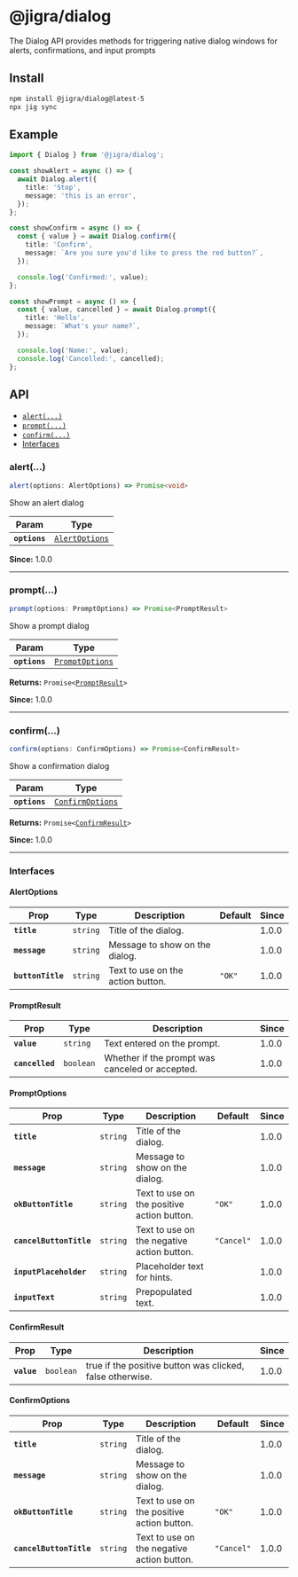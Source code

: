 # @jigra/dialog

The Dialog API provides methods for triggering native dialog windows for alerts, confirmations, and input prompts

## Install

```bash
npm install @jigra/dialog@latest-5
npx jig sync
```

## Example

```typescript
import { Dialog } from '@jigra/dialog';

const showAlert = async () => {
  await Dialog.alert({
    title: 'Stop',
    message: 'this is an error',
  });
};

const showConfirm = async () => {
  const { value } = await Dialog.confirm({
    title: 'Confirm',
    message: `Are you sure you'd like to press the red button?`,
  });

  console.log('Confirmed:', value);
};

const showPrompt = async () => {
  const { value, cancelled } = await Dialog.prompt({
    title: 'Hello',
    message: `What's your name?`,
  });

  console.log('Name:', value);
  console.log('Cancelled:', cancelled);
};
```

## API

<docgen-index>

* [`alert(...)`](#alert)
* [`prompt(...)`](#prompt)
* [`confirm(...)`](#confirm)
* [Interfaces](#interfaces)

</docgen-index>

<docgen-api>
<!--Update the source file JSDoc comments and rerun docgen to update the docs below-->

### alert(...)

```typescript
alert(options: AlertOptions) => Promise<void>
```

Show an alert dialog

| Param         | Type                                                  |
| ------------- | ----------------------------------------------------- |
| **`options`** | <code><a href="#alertoptions">AlertOptions</a></code> |

**Since:** 1.0.0

--------------------


### prompt(...)

```typescript
prompt(options: PromptOptions) => Promise<PromptResult>
```

Show a prompt dialog

| Param         | Type                                                    |
| ------------- | ------------------------------------------------------- |
| **`options`** | <code><a href="#promptoptions">PromptOptions</a></code> |

**Returns:** <code>Promise&lt;<a href="#promptresult">PromptResult</a>&gt;</code>

**Since:** 1.0.0

--------------------


### confirm(...)

```typescript
confirm(options: ConfirmOptions) => Promise<ConfirmResult>
```

Show a confirmation dialog

| Param         | Type                                                      |
| ------------- | --------------------------------------------------------- |
| **`options`** | <code><a href="#confirmoptions">ConfirmOptions</a></code> |

**Returns:** <code>Promise&lt;<a href="#confirmresult">ConfirmResult</a>&gt;</code>

**Since:** 1.0.0

--------------------


### Interfaces


#### AlertOptions

| Prop              | Type                | Description                       | Default           | Since |
| ----------------- | ------------------- | --------------------------------- | ----------------- | ----- |
| **`title`**       | <code>string</code> | Title of the dialog.              |                   | 1.0.0 |
| **`message`**     | <code>string</code> | Message to show on the dialog.    |                   | 1.0.0 |
| **`buttonTitle`** | <code>string</code> | Text to use on the action button. | <code>"OK"</code> | 1.0.0 |


#### PromptResult

| Prop            | Type                 | Description                                     | Since |
| --------------- | -------------------- | ----------------------------------------------- | ----- |
| **`value`**     | <code>string</code>  | Text entered on the prompt.                     | 1.0.0 |
| **`cancelled`** | <code>boolean</code> | Whether if the prompt was canceled or accepted. | 1.0.0 |


#### PromptOptions

| Prop                    | Type                | Description                                | Default               | Since |
| ----------------------- | ------------------- | ------------------------------------------ | --------------------- | ----- |
| **`title`**             | <code>string</code> | Title of the dialog.                       |                       | 1.0.0 |
| **`message`**           | <code>string</code> | Message to show on the dialog.             |                       | 1.0.0 |
| **`okButtonTitle`**     | <code>string</code> | Text to use on the positive action button. | <code>"OK"</code>     | 1.0.0 |
| **`cancelButtonTitle`** | <code>string</code> | Text to use on the negative action button. | <code>"Cancel"</code> | 1.0.0 |
| **`inputPlaceholder`**  | <code>string</code> | Placeholder text for hints.                |                       | 1.0.0 |
| **`inputText`**         | <code>string</code> | Prepopulated text.                         |                       | 1.0.0 |


#### ConfirmResult

| Prop        | Type                 | Description                                               | Since |
| ----------- | -------------------- | --------------------------------------------------------- | ----- |
| **`value`** | <code>boolean</code> | true if the positive button was clicked, false otherwise. | 1.0.0 |


#### ConfirmOptions

| Prop                    | Type                | Description                                | Default               | Since |
| ----------------------- | ------------------- | ------------------------------------------ | --------------------- | ----- |
| **`title`**             | <code>string</code> | Title of the dialog.                       |                       | 1.0.0 |
| **`message`**           | <code>string</code> | Message to show on the dialog.             |                       | 1.0.0 |
| **`okButtonTitle`**     | <code>string</code> | Text to use on the positive action button. | <code>"OK"</code>     | 1.0.0 |
| **`cancelButtonTitle`** | <code>string</code> | Text to use on the negative action button. | <code>"Cancel"</code> | 1.0.0 |

</docgen-api>
